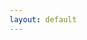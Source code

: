 ```yaml
---
layout: default
---
```

<div class="ui basic segment">
    <p class="firstp" style="text-align: justify;">
    </p>
</div>